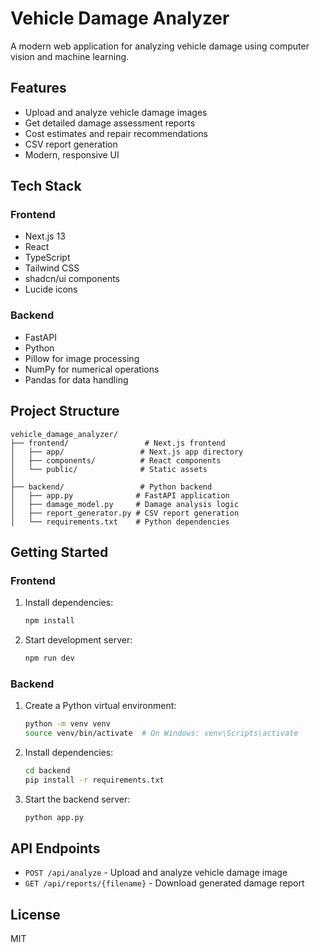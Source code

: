 # Vehicle Damage Analyzer

A modern web application for analyzing vehicle damage using computer vision and machine learning.

## Features

- Upload and analyze vehicle damage images
- Get detailed damage assessment reports
- Cost estimates and repair recommendations
- CSV report generation
- Modern, responsive UI

## Tech Stack

### Frontend
- Next.js 13
- React
- TypeScript
- Tailwind CSS
- shadcn/ui components
- Lucide icons

### Backend
- FastAPI
- Python
- Pillow for image processing
- NumPy for numerical operations
- Pandas for data handling

## Project Structure

```
vehicle_damage_analyzer/
├── frontend/                 # Next.js frontend
│   ├── app/                 # Next.js app directory
│   ├── components/          # React components
│   └── public/              # Static assets
│
├── backend/                 # Python backend
│   ├── app.py              # FastAPI application
│   ├── damage_model.py     # Damage analysis logic
│   ├── report_generator.py # CSV report generation
│   └── requirements.txt    # Python dependencies
```

## Getting Started

### Frontend

1. Install dependencies:
   ```bash
   npm install
   ```

2. Start development server:
   ```bash
   npm run dev
   ```

### Backend

1. Create a Python virtual environment:
   ```bash
   python -m venv venv
   source venv/bin/activate  # On Windows: venv\Scripts\activate
   ```

2. Install dependencies:
   ```bash
   cd backend
   pip install -r requirements.txt
   ```

3. Start the backend server:
   ```bash
   python app.py
   ```

## API Endpoints

- `POST /api/analyze` - Upload and analyze vehicle damage image
- `GET /api/reports/{filename}` - Download generated damage report

## License

MIT